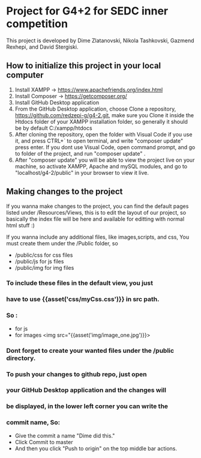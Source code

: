 # Project for G4+2 for SEDC inner competition 

This project is developed by Dime Zlatanovski, Nikola Tashkovski, Gazmend Rexhepi, and David Stergiski. 


## How to initialize this project in your local computer

1. Install XAMPP -> https://www.apachefriends.org/index.html
2. Install Composer -> https://getcomposer.org/
3. Install GitHub Desktop application
4. From the GitHub Desktop application, choose Clone a repository, 
https://github.com/redzepi-g/g4-2.git, make sure you Clone it 
inside the Htdocs folder of your XAMPP installation folder,
so generally it should be by default C:/xampp/htdocs
5. After cloning the repository, open the folder with Visual Code
if you use it, and press CTRL+` to open terminal, and write
"composer update" press enter. If you dont use Visual Code, 
open command prompt, and go to folder of the project, and 
run "composer update" .
6. After "composer update" you will be able to view the project live
on your machine, so activate XAMPP, Apache and mySQL modules, 
and go to "localhost/g4-2/public" in your browser to view it live.

## Making changes to the project 

If you wanna make changes to the project, you can find the default
pages listed under /Resources/Views, this is to edit the layout of our 
project, so basically the index file will be here and available for editting
with normal html stuff :)

If you wanna include any additional files, like images,scripts, and css, 
You must create them under the /Public folder, so

* /public/css for css files
* /public/js for js files
* /public/img for img files

### To include these files in the default view, you just 
### have to use {{asset('css/myCss.css')}} in src path. 
### So :

* for js <script src="{{asset('js/myScript.js')}}"></script>
* for images <img src="{{asset('img/image_one.jpg')}}>

### Dont forget to create your wanted files under the /public directory. 


### To push your changes to github repo, just open
### your GitHub Desktop application and the changes will
### be displayed, in the lower left corner you can write the 
### commit name, So:

* Give the commit a name "Dime did this."
* Click Commit to master
* And then you click "Push to origin" on the top middle bar actions.